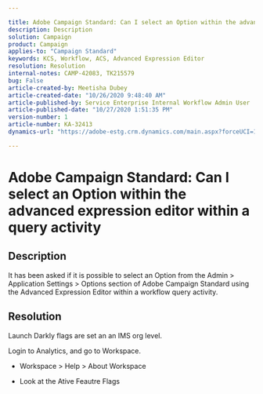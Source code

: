 ```yaml
---

title: Adobe Campaign Standard: Can I select an Option within the advanced expression editor within a query activity  
description: Description  
solution: Campaign  
product: Campaign  
applies-to: "Campaign Standard"  
keywords: KCS, Workflow, ACS, Advanced Expression Editor  
resolution: Resolution  
internal-notes: CAMP-42083, TK215579  
bug: False  
article-created-by: Meetisha Dubey  
article-created-date: "10/26/2020 9:48:40 AM"  
article-published-by: Service Enterprise Internal Workflow Admin User  
article-published-date: "10/27/2020 1:51:35 PM"  
version-number: 1  
article-number: KA-32413  
dynamics-url: "https://adobe-estg.crm.dynamics.com/main.aspx?forceUCI=1&pagetype=entityrecord&etn=knowledgearticle&id=8b217b42-7017-eb11-a812-000d3a593b88"

---
```


# Adobe Campaign Standard: Can I select an Option within the advanced expression editor within a query activity

## Description

It has been asked if it is possible to select an Option from the Admin > Application Settings > Options section of Adobe Campaign Standard using the Advanced Expression Editor within a workflow query activity.

## Resolution

Launch Darkly flags are set an an IMS org level.

Login to Analytics, and go to Workspace.

*   Workspace > Help > About Workspace
 
*   Look at the Ative Feautre Flags


